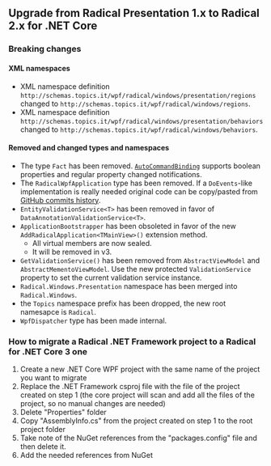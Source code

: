 ## Upgrade from Radical Presentation 1.x to Radical 2.x for .NET Core

### Breaking changes

#### XML namespaces

- XML namespace definition `http://schemas.topics.it/wpf/radical/windows/presentation/regions` changed to `http://schemas.topics.it/wpf/radical/windows/regions`.
- XML namespace definition `http://schemas.topics.it/wpf/radical/windows/presentation/behaviors` changed to `http://schemas.topics.it/wpf/radical/windows/behaviors`.

#### Removed and changed types and namespaces

- The type `Fact` has been removed. [`AutoCommandBinding`](https://docs.radicalframework.com/markup-extensions/auto-command-binding) supports boolean properties and regular property changed notifications.
- The `RadicalWpfApplication` type has been removed. If a `DoEvents`-like implementation is really needed original code can be copy/pasted from [GitHub commits history](https://github.com/RadicalFx/Radical.Windows/blob/fa52500164e26f351055034ffbcb87a085b64e4b/src/Radical.Windows/RadicalWpfApplication.cs#L6-L42).
- `EntityValidationService<T>` has been removed in favor of `DataAnnotationValidationService<T>`.
- `ApplicationBootstrapper` has been obsoleted in favor of the new `AddRadicalApplication<TMainView>()` extension method.
  - All virtual members are now sealed.
  - It will be removed in v3.
- `GetValidationService()` has been removed from `AbstractViewModel` and `AbstractMementoViewModel`. Use the new protected `ValidationService` property to set the current validation service instance.
- `Radical.Windows.Presentation` namespace has been merged into `Radical.Windows`.
- the `Topics` namespace prefix has been dropped, the new root namesapce is `Radical`.
- `WpfDispatcher` type has been made internal.

### How to migrate a Radical .NET Framework project to a Radical for .NET Core 3 one

1. Create a new .NET Core WPF project with the same name of the project you want to migrate
2. Replace the .NET Framework csproj file with the file of the project created on step 1 (the core project will scan and add all the files of the project, so no manual changes are needed)
3. Delete "Properties" folder 
4. Copy "AssemblyInfo.cs" from the project created on step 1 to the root project folder
5. Take note of the NuGet references from the "packages.config" file and then delete it. 
6. Add the needed references from NuGet
